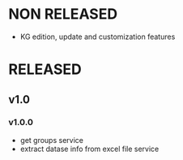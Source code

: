 # NON RELEASED

- KG edition, update and customization features

# RELEASED
## v1.0
### v1.0.0
- get groups service
- extract datase info from excel file service


